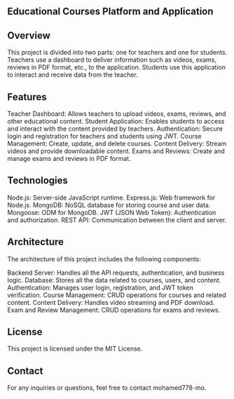  ## Educational Courses Platform and Application
 
## Overview
This project is divided into two parts: one for teachers and one for students. Teachers use a dashboard to deliver information such as videos, exams, reviews in PDF format, etc., to the application. Students use this application to interact and receive data from the teacher.

## Features
Teacher Dashboard: Allows teachers to upload videos, exams, reviews, and other educational content.
Student Application: Enables students to access and interact with the content provided by teachers.
Authentication: Secure login and registration for teachers and students using JWT.
Course Management: Create, update, and delete courses.
Content Delivery: Stream videos and provide downloadable content.
Exams and Reviews: Create and manage exams and reviews in PDF format.

## Technologies
Node.js: Server-side JavaScript runtime.
Express.js: Web framework for Node.js.
MongoDB: NoSQL database for storing course and user data.
Mongoose: ODM for MongoDB.
JWT (JSON Web Token): Authentication and authorization.
REST API: Communication between the client and server.

## Architecture
The architecture of this project includes the following components:

Backend Server: Handles all the API requests, authentication, and business logic.
Database: Stores all the data related to courses, users, and content.
Authentication: Manages user login, registration, and JWT token verification.
Course Management: CRUD operations for courses and related content.
Content Delivery: Handles video streaming and PDF download.
Exam and Review Management: CRUD operations for exams and reviews.

## License
This project is licensed under the MIT License.

## Contact
For any inquiries or questions, feel free to contact mohamed778-mo.
